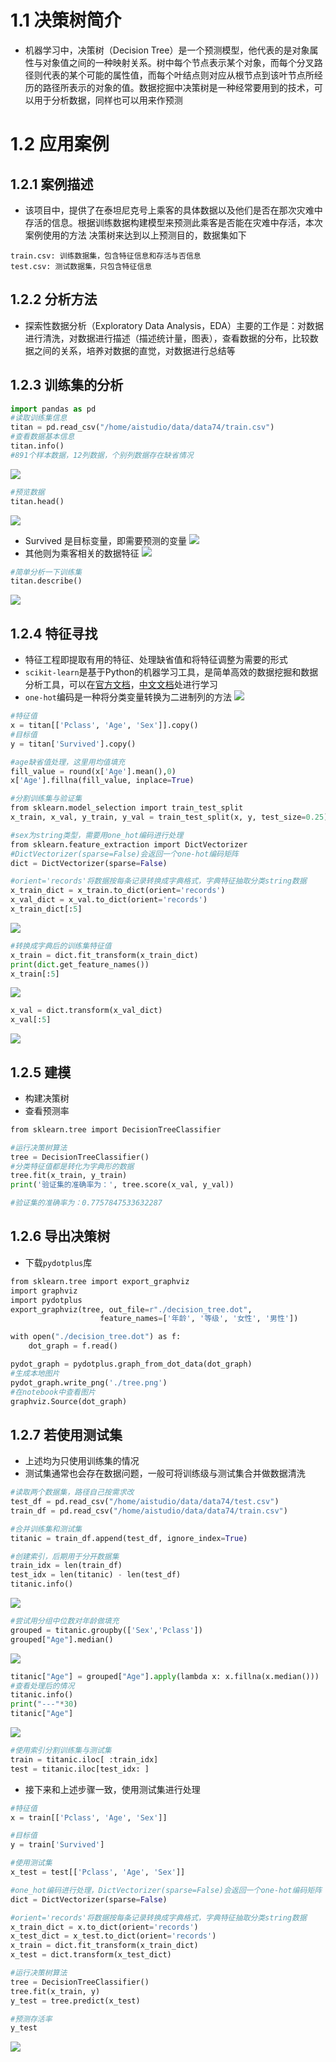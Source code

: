 # 1.1 决策树简介
- 机器学习中，决策树（Decision Tree）是一个预测模型，他代表的是对象属性与对象值之间的一种映射关系。树中每个节点表示某个对象，而每个分叉路径则代表的某个可能的属性值，而每个叶结点则对应从根节点到该叶节点所经历的路径所表示的对象的值。数据挖掘中决策树是一种经常要用到的技术，可以用于分析数据，同样也可以用来作预测
# 1.2 应用案例
## 1.2.1 案例描述
- 该项目中，提供了在泰坦尼克号上乘客的具体数据以及他们是否在那次灾难中存活的信息。根据训练数据构建模型来预测此乘客是否能在灾难中存活，本次案例使用的方法 决策树来达到以上预测目的，数据集如下
```
train.csv: 训练数据集，包含特征信息和存活与否信息
test.csv: 测试数据集，只包含特征信息
```
## 1.2.2 分析方法
- 探索性数据分析（Exploratory Data Analysis，EDA）主要的工作是：对数据进行清洗，对数据进行描述（描述统计量，图表），查看数据的分布，比较数据之间的关系，培养对数据的直觉，对数据进行总结等
## 1.2.3 训练集的分析
```Python
import pandas as pd
#读取训练集信息
titan = pd.read_csv("/home/aistudio/data/data74/train.csv")
#查看数据基本信息
titan.info()
#891个样本数据，12列数据，个别列数据存在缺省情况
```
![](mining1.png)
```Python
#预览数据
titan.head()
```
![](mining2.png)
- Survived 是目标变量，即需要预测的变量
![](mining3.png)
- 其他则为乘客相关的数据特征
![](mining4.png)
```Python
#简单分析一下训练集
titan.describe()
```
![](mining5.png)
## 1.2.4 特征寻找
- 特征工程即提取有用的特征、处理缺省值和将特征调整为需要的形式
- `scikit-learn`是基于Python的机器学习工具，是简单高效的数据挖掘和数据分析工具，可以在[官方文档](https://scikit-learn.org/stable/user_guide.html)，[中文文档](https://www.scikitlearn.com.cn/)处进行学习
- `one-hot`编码是一种将分类变量转换为二进制列的方法
![](mining6.png)
```Python
#特征值
x = titan[['Pclass', 'Age', 'Sex']].copy()
#目标值
y = titan['Survived'].copy()

#age缺省值处理，这里用均值填充
fill_value = round(x['Age'].mean(),0)
x['Age'].fillna(fill_value, inplace=True)

#分割训练集与验证集
from sklearn.model_selection import train_test_split
x_train, x_val, y_train, y_val = train_test_split(x, y, test_size=0.25)

#sex为string类型，需要用one_hot编码进行处理
from sklearn.feature_extraction import DictVectorizer
#DictVectorizer(sparse=False)会返回一个one-hot编码矩阵
dict = DictVectorizer(sparse=False)

#orient='records'将数据按每条记录转换成字典格式，字典特征抽取分类string数据
x_train_dict = x_train.to_dict(orient='records')
x_val_dict = x_val.to_dict(orient='records')
x_train_dict[:5]
```
![](mining7.png)
```Python
#转换成字典后的训练集特征值
x_train = dict.fit_transform(x_train_dict)
print(dict.get_feature_names())
x_train[:5]
```
![](mining8.png)
```Python
x_val = dict.transform(x_val_dict)
x_val[:5]
```
![](mining9.png)
## 1.2.5 建模
- 构建决策树
- 查看预测率
```Python
from sklearn.tree import DecisionTreeClassifier

#运行决策树算法
tree = DecisionTreeClassifier()
#分类特征值都是转化为字典形的数据
tree.fit(x_train, y_train)
print('验证集的准确率为：', tree.score(x_val, y_val))

#验证集的准确率为：0.7757847533632287
```
## 1.2.6 导出决策树
- 下载`pydotplus`库
```Python
from sklearn.tree import export_graphviz
import graphviz
import pydotplus
export_graphviz(tree, out_file=r"./decision_tree.dot",
                    feature_names=['年龄', '等级', '女性', '男性'])

with open("./decision_tree.dot") as f: 
    dot_graph = f.read() 

pydot_graph = pydotplus.graph_from_dot_data(dot_graph)
#生成本地图片
pydot_graph.write_png('./tree.png')
#在notebook中查看图片
graphviz.Source(dot_graph)
```
## 1.2.7 若使用测试集
- 上述均为只使用训练集的情况
- 测试集通常也会存在数据问题，一般可将训练级与测试集合并做数据清洗
```Python
#读取两个数据集，路径自己按需求改
test_df = pd.read_csv("/home/aistudio/data/data74/test.csv")
train_df = pd.read_csv("/home/aistudio/data/data74/train.csv")

#合并训练集和测试集
titanic = train_df.append(test_df, ignore_index=True)

#创建索引，后期用于分开数据集
train_idx = len(train_df)
test_idx = len(titanic) - len(test_df)
titanic.info()
```
![](mining10.png)
```Python
#尝试用分组中位数对年龄做填充
grouped = titanic.groupby(['Sex','Pclass'])  
grouped["Age"].median()
```
![](mining11.png)
```Python
titanic["Age"] = grouped["Age"].apply(lambda x: x.fillna(x.median()))
#查看处理后的情况
titanic.info()
print("---"*30)
titanic["Age"]
```
![](mining12.png)
```Python
#使用索引分割训练集与测试集
train = titanic.iloc[ :train_idx]
test = titanic.iloc[test_idx: ]
```
- 接下来和上述步骤一致，使用测试集进行处理
```Python
#特征值
x = train[['Pclass', 'Age', 'Sex']]

#目标值
y = train['Survived']

#使用测试集
x_test = test[['Pclass', 'Age', 'Sex']]

#one_hot编码进行处理，DictVectorizer(sparse=False)会返回一个one-hot编码矩阵
dict = DictVectorizer(sparse=False)  

#orient='records'将数据按每条记录转换成字典格式，字典特征抽取分类string数据
x_train_dict = x.to_dict(orient='records') 
x_test_dict = x_test.to_dict(orient='records')
x_train = dict.fit_transform(x_train_dict)
x_test = dict.transform(x_test_dict)

#运行决策树算法
tree = DecisionTreeClassifier()
tree.fit(x_train, y)
y_test = tree.predict(x_test)

#预测存活率
y_test
```
![](mining13.png)